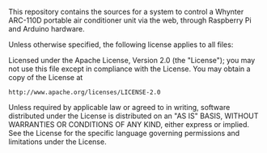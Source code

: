 This repository contains the sources for a system to control a
Whynter ARC-110D portable air conditioner unit via the web, through
Raspberry Pi and Arduino hardware.

Unless otherwise specified, the following license applies to all files:

Licensed under the Apache License, Version 2.0 (the "License");
you may not use this file except in compliance with the License.
You may obtain a copy of the License at

    http://www.apache.org/licenses/LICENSE-2.0

Unless required by applicable law or agreed to in writing, software
distributed under the License is distributed on an "AS IS" BASIS,
WITHOUT WARRANTIES OR CONDITIONS OF ANY KIND, either express or implied.
See the License for the specific language governing permissions and
limitations under the License.

